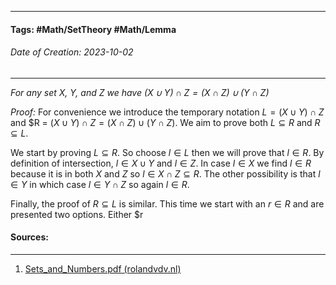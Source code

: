 __________________________________________________________________________
#### **Tags:** #Math/SetTheory #Math/Lemma 
###### *Date of Creation: 2023-10-02*
__________________________________________________________________________

*For any set $X$, $Y$, and $Z$ we have $(X \cup Y) \cap Z = (X \cap Z) \cup (Y \cap Z)$*

*Proof:* For convenience we introduce the temporary notation $L = (X \cup Y) \cap Z$ and $R = $(X \cup Y) \cap Z = (X \cap Z) \cup (Y \cap Z)$. We aim to prove both $L \subseteq R$ and $R \subseteq L$. 

We start by proving $L \subseteq R$. So choose $l \in L$ then we will prove that $l \in R$. By definition of intersection, $l \in X \cup Y$ and $l \in Z$. In case $l \in X$ we find $l \in R$ because it is in both $X$ and $Z$ so $l \in X \cap Z \subseteq R$. The other possibility is that $l \in Y$ in which case $l \in Y \cap Z$ so again $l \in R$.

Finally, the proof of $R \subseteq L$ is similar. This time we start with an $r \in R$ and are presented two options. Either $r
#### Sources:
__________________________________________________________________________
1. [Sets_and_Numbers.pdf (rolandvdv.nl)](https://www.rolandvdv.nl/Sets_and_Numbers.pdf)
